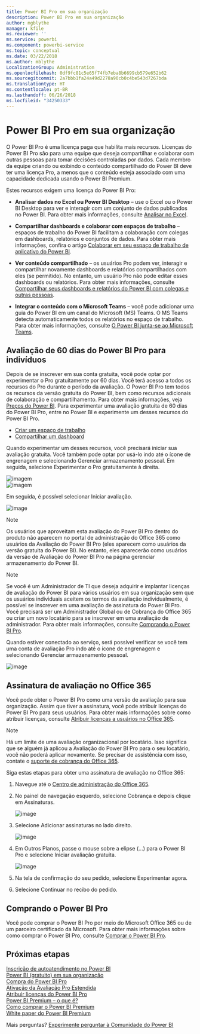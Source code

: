 ```yaml
---
title: Power BI Pro em sua organização
description: Power BI Pro em sua organização
author: mgblythe
manager: kfile
ms.reviewer: ''
ms.service: powerbi
ms.component: powerbi-service
ms.topic: conceptual
ms.date: 03/22/2018
ms.author: mblythe
LocalizationGroup: Administration
ms.openlocfilehash: 0df9fc81c5e65f74fb7eba8b6699cb579e652b62
ms.sourcegitcommit: 2a7bbb1fa24a49d2278a90cb0c4be543d7267bda
ms.translationtype: HT
ms.contentlocale: pt-BR
ms.lasthandoff: 06/26/2018
ms.locfileid: "34250333"
---
```

# <a name="power-bi-pro-in-your-organization"></a>Power BI Pro em sua organização

O Power BI Pro é uma licença paga que habilita mais recursos. Licenças do Power BI Pro são para uma equipe que deseja compartilhar e colaborar com outras pessoas para tomar decisões controladas por dados.  Cada membro da equipe criando ou exibindo o conteúdo compartilhado do Power BI deve ter uma licença Pro, a menos que o conteúdo esteja associado com uma capacidade dedicada usando o Power BI Premium.

Estes recursos exigem uma licença do Power BI Pro:

* **Analisar dados no Excel ou Power BI Desktop** – use o Excel ou o Power BI Desktop para ver e interagir com um conjunto de dados publicados no Power BI. Para obter mais informações, consulte [Analisar no Excel](service-analyze-in-excel.md).

* **Compartilhar dashboards e colaborar com espaços de trabalho** – espaços de trabalho do Power BI facilitam a colaboração com colegas em dashboards, relatórios e conjuntos de dados. Para obter mais informações, confira o artigo [Colaborar em seu espaço de trabalho de aplicativo do Power BI](service-collaborate-power-bi-workspace.md).

* **Ver conteúdo compartilhado** – os usuários Pro podem ver, interagir e compartilhar novamente dashboards e relatórios compartilhados com eles (se permitido). No entanto, um usuário Pro não pode editar esses dashboards ou relatórios. Para obter mais informações, consulte [Compartilhar seus dashboards e relatórios do Power BI com colegas e outras pessoas](service-share-dashboards.md).

* **Integrar o conteúdo com o Microsoft Teams** – você pode adicionar uma guia do Power BI em um canal do Microsoft (MS) Teams. O MS Teams detecta automaticamente todos os relatórios no espaço de trabalho. Para obter mais informações, consulte [O Power BI junta-se ao Microsoft Teams](https://powerbi.microsoft.com/en-us/blog/power-bi-teams-up-with-microsoft-teams/). 

## <a name="power-bi-pro-60-day-trial-for-individuals"></a>Avaliação de 60 dias do Power BI Pro para indivíduos

Depois de se inscrever em sua conta gratuita, você pode optar por experimentar o Pro gratuitamente por 60 dias. Você terá acesso a todos os recursos do Pro durante o período da avaliação. O Power BI Pro tem todos os recursos da versão gratuita do Power BI, bem como recursos adicionais de colaboração e compartilhamento. Para obter mais informações, veja [Preços do Power BI](https://powerbi.microsoft.com/en-us/pricing/). Para experimentar uma avaliação gratuita de 60 dias do Power BI Pro, entre no Power BI e experimente um desses recursos do Power BI Pro.

* [Criar um espaço de trabalho](service-create-distribute-apps.md)
* [Compartilhar um dashboard](service-share-dashboards.md)

Quando experimentar um desses recursos, você precisará iniciar sua avaliação gratuita. Você também pode optar por usá-lo indo até o ícone de engrenagem e selecionando Gerenciar armazenamento pessoal. Em seguida, selecione Experimentar o Pro gratuitamente à direita.

   ![imagem](media/service-power-bi-pro-in-your-organization/service-power-bi-pro-in-your-organization-01.png)
   </br>
   ![imagem](media/service-power-bi-pro-in-your-organization/service-power-bi-pro-in-your-organization-02.png)

Em seguida, é possível selecionar Iniciar avaliação.

   ![image](media/service-power-bi-pro-in-your-organization/service-power-bi-pro-in-your-organization-03.png)

> [!NOTE]
> Os usuários que aproveitam esta avaliação do Power BI Pro dentro do produto não aparecem no portal de administração do Office 365 como usuários da Avaliação do Power BI Pro (eles aparecem como usuários da versão gratuita do Power BI). No entanto, eles aparecerão como usuários da versão de Avaliação do Power BI Pro na página gerenciar armazenamento do Power BI.
>

> [!NOTE]
> Se você é um Administrador de TI que deseja adquirir e implantar licenças de avaliação do Power BI para vários usuários em sua organização sem que os usuários individuais aceitem os termos da avaliação individualmente, é possível se inscrever em uma avaliação de assinatura do Power BI Pro. Você precisará ser um Administrador Global ou de Cobrança do Office 365 ou criar um novo locatário para se inscrever em uma avaliação de administrador. Para obter mais informações, consulte [Comprando o Power BI Pro](service-admin-purchasing-power-bi-pro.md).
>

Quando estiver conectado ao serviço, será possível verificar se você tem uma conta de avaliação Pro indo até o ícone de engrenagem e selecionando Gerenciar armazenamento pessoal.

   ![image](media/service-power-bi-pro-in-your-organization/service-power-bi-pro-in-your-organization-04.png)

## <a name="subscription-trial-in-office-365"></a>Assinatura de avaliação no Office 365

Você pode obter o Power BI Pro como uma versão de avaliação para sua organização. Assim que tiver a assinatura, você pode atribuir licenças do Power BI Pro para seus usuários. Para obter mais informações sobre como atribuir licenças, consulte [Atribuir licenças a usuários no Office 365](https://support.office.com/en-us/article/assign-licenses-to-users-in-office-365-for-business-997596b5-4173-4627-b915-36abac6786dc?ui=en-US&rs=en-US&ad=US).

> [!NOTE]
> Há um limite de uma avaliação organizacional por locatário. Isso significa que se alguém já aplicou a Avaliação do Power BI Pro para o seu locatário, você não poderá aplicar novamente. Se precisar de assistência com isso, contate o [suporte de cobrança do Office 365](https://support.office.microsoft.com/en-us/article/contact-support-for-business-products-admin-help-32a17ca7-6fa0-4870-8a8d-e25ba4ccfd4b?CorrelationId=552bbf37-214f-4202-80cb-b94240dcd671&ui=en-US&rs=en-US&ad=US).
>

Siga estas etapas para obter uma assinatura de avaliação no Office 365:

1. Navegue até o [Centro de administração do Office 365](https://portal.office.com/adminportal/home#/homepage).
2. No painel de navegação esquerdo, selecione Cobrança e depois clique em Assinaturas.

   ![image](media/service-power-bi-pro-in-your-organization/service-power-bi-pro-in-your-organization-05.png)

3. Selecione Adicionar assinaturas no lado direito.

   ![image](media/service-power-bi-pro-in-your-organization/service-power-bi-pro-in-your-organization-06.png)

4. Em Outros Planos, passe o mouse sobre a elipse (...) para o Power BI Pro e selecione Iniciar avaliação gratuita.

   ![image](media/service-power-bi-pro-in-your-organization/service-power-bi-pro-in-your-organization-07.png) 

5. Na tela de confirmação do seu pedido, selecione Experimentar agora.
6. Selecione Continuar no recibo do pedido.

## <a name="purchasing-power-bi-pro"></a>Comprando o Power BI Pro

Você pode comprar o Power BI Pro por meio do Microsoft Office 365 ou de um parceiro certificado da Microsoft. Para obter mais informações sobre como comprar o Power BI Pro, consulte [Comprar o Power BI Pro](service-admin-purchasing-power-bi-pro.md).

## <a name="next-steps"></a>Próximas etapas
[Inscrição de autoatendimento no Power BI](service-admin-signing-up-for-power-bi-with-a-new-office-365-trial.md)
<br/>
[Power BI (gratuito) em sua organização](service-admin-service-free-in-your-organization.md)
<br/>
[Compra do Power BI Pro](service-admin-purchasing-power-bi-pro.md)
<br/>
[Ativação da Avaliação Pro Estendida](service-extended-pro-trial.md)
<br/>
[Atribuir licenças do Power BI Pro](service-admin-assigning-power-bi-pro-licenses.md)
<br/>
[Power BI Premium – o que é?](service-admin-premium-manage.md)
<br/>
[Como comprar o Power BI Premium](service-admin-premium-purchase.md)
<br/>
[White paper do Power BI Premium](https://aka.ms/pbipremiumwhitepaper)

Mais perguntas? [Experimente perguntar à Comunidade do Power BI](https://community.powerbi.com/)
